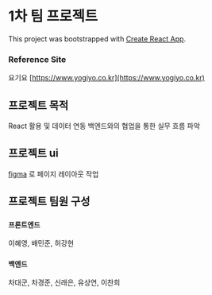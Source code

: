 # 1차 팀 프로젝트

This project was bootstrapped with [Create React App](https://github.com/facebook/create-react-app).

### Reference Site

요기요 [https://www.yogiyo.co.kr](https://www.yogiyo.co.kr)

## 프로젝트 목적

React 활용 및 데이터 연동
백엔드와의 협업을 통한 실무 흐름 파악

## 프로젝트 ui

[figma](https://www.figma.com/file/ngxLVu7y49I5KVfhBi25KN/1%EC%B0%A8-%ED%94%84%EB%A1%9C%EC%A0%9D%ED%8A%B8?node-id=0%3A1&t=D1OjMPAGdNUCkFYD-1) 로 페이지 레이아웃 작업

## 프로젝트 팀원 구성

### `프론트엔드`

이혜영, 배민준, 허강현

### `백엔드`

차대군, 차경준, 신래은, 유상연, 이찬희
